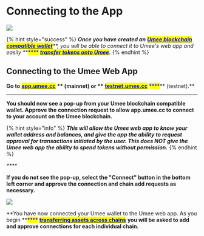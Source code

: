 # Connecting to the App

![](<../.gitbook/assets/Umee\_Banners\_for site\_1500x500\_2-3.png>)

{% hint style="success" %}
_**Once you have created an**_ [_<mark style="color:blue;">**Umee blockchain compatible wallet**</mark>_](../)_**, you will be able to connect it to Umee's web app and easily **<mark style="color:blue;">****</mark>_ [_<mark style="color:blue;">**transfer tokens onto Umee**</mark>_](transferring-tokens.md)_**.**_
{% endhint %}

## Connecting to the Umee Web App

**Go to** [<mark style="color:blue;">**app.umee.cc**</mark>](https://app.umee.cc/) <mark style="color:blue;">****</mark>** (mainnet) or **<mark style="color:blue;">****</mark> [<mark style="color:blue;">**testnet.umee.cc**</mark>](https://testnet.umee.cc/) <mark style="color:blue;">****</mark>** (testnet).**

****

**You should now see a pop-up from your Umee blockchain compatible wallet. Approve the connection request to allow app.umee.cc to connect to your account on the Umee blockchain.**&#x20;

{% hint style="info" %}
_**This will allow the Umee web app to know your wallet address and balances, and give the app the ability to request approval for transactions initiated by the user. This does NOT give the Umee web app the ability to spend tokens without permission.**_
{% endhint %}

_****_

**If you do not see the pop-up, select the "Connect" button in the bottom left corner and approve the connection and chain add requests as necessary.**

![](<../.gitbook/assets/Connect Wallet.png>)



**You have now connected your Umee wallet to the Umee web app. As you begin **<mark style="color:blue;">****</mark> [<mark style="color:blue;">**transferring assets across chains**</mark>](transferring-tokens.md) **you will be asked to add and approve connections for each individual chain.**&#x20;

